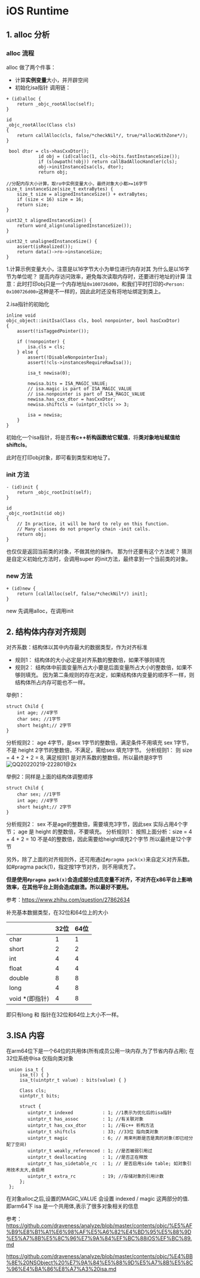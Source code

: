 # iOS Runtime

## 1. alloc 分析
### alloc 流程
alloc  做了两个件事：
- 计算**实例变量**大小，并开辟空间
- 初始化isa指针
调用链：
```
+ (id)alloc {
    return _objc_rootAlloc(self);
}

id
_objc_rootAlloc(Class cls)
{
    return callAlloc(cls, false/*checkNil*/, true/*allocWithZone*/);
}

 bool dtor = cls->hasCxxDtor();
            id obj = (id)calloc(1, cls->bits.fastInstanceSize());
            if (slowpath(!obj)) return callBadAllocHandler(cls);
            obj->initInstanceIsa(cls, dtor);
            return obj;
            
//分配内存大小计算。取ro中实例变量大小，最终对象大小都>=16字节
size_t instanceSize(size_t extraBytes) {
    size_t size = alignedInstanceSize() + extraBytes;
    if (size < 16) size = 16;
    return size;
}

uint32_t alignedInstanceSize() {
    return word_align(unalignedInstanceSize());
}

uint32_t unalignedInstanceSize() {
    assert(isRealized());
    return data()->ro->instanceSize;
}

```

1.计算示例变量大小，注意是以16字节大小为单位进行内存对其
为什么是以16字节为单位呢？
提高内存访问效率，避免每次读取内存时，还要进行地址的计算
注意：此时打印obj只是一个内存地址`0x100726d00`，和我们平时打印的`<Person: 0x100726d00>`这种是不一样的，因此此时还没有将地址绑定到类上。

2.isa指针的初始化
```
inline void 
objc_object::initIsa(Class cls, bool nonpointer, bool hasCxxDtor) 
{ 
    assert(!isTaggedPointer()); 
    
    if (!nonpointer) {
        isa.cls = cls;
    } else {
        assert(!DisableNonpointerIsa);
        assert(!cls->instancesRequireRawIsa());

        isa_t newisa(0);

        newisa.bits = ISA_MAGIC_VALUE;
        // isa.magic is part of ISA_MAGIC_VALUE
        // isa.nonpointer is part of ISA_MAGIC_VALUE
        newisa.has_cxx_dtor = hasCxxDtor;
        newisa.shiftcls = (uintptr_t)cls >> 3;
        
        isa = newisa;
    }
}
```
初始化一个isa指针，将是否**有c++析构函数给它赋值**，将**类对象地址赋值给shiftcls**。

此时在打印obj对象，即可看到类型和地址了。

### init 方法
```
- (id)init {
    return _objc_rootInit(self);
}

id
_objc_rootInit(id obj)
{
    // In practice, it will be hard to rely on this function.
    // Many classes do not properly chain -init calls.
    return obj;
}
```
也仅仅是返回当前类的对象，不做其他的操作。
那为什还要有这个方法呢？
猜测是自定义初始化方法时，会调用super 的init方法，最终拿到一个当前类的对象。

### new 方法
```
+ (id)new {
    return [callAlloc(self, false/*checkNil*/) init];
}
```
new 先调用alloc，在调用init

## 2. 结构体内存对齐规则
对齐系数：结构体以其中内存最大的数据类型，作为对齐标准
- 规则1： 结构体的大小必定是对齐系数的整数倍，如果不够则填充
- 规则2： 结构体中前面变量所占大小要是后面变量所占大小的整数倍，如果不够则填充。
因为第二条规则的存在决定，如果结构体内变量的顺序不一样，则结构体所占内存可能也不一样。

举例1：
```
struct Child {
    int age; //4字节
    char sex; //1字节
    short height;// 2字节
}
```
分析规则2：
age 4字节，是sex 1字节的整数倍，满足条件不用填充
sex 1字节，不是 height 2字节的整数倍，不满足，需给sex 填充1字节。
分析规则1：
则 size = 4 + 2 + 2 = 8, 满足规则1 是对齐系数的整数倍，所以最终是8字节
![QQ20220219-222801@2x](media/16452780836732/QQ20220219-222801@2x.png)

举例2：同样是上面的结构体调整顺序
```
struct Child {
    char sex; //1字节
    int age; //4字节
    short height;// 2字节
}
```
分析规则2：
sex 不是age的整数倍，需要填充3字节，因此sex 实际占用4个字节；
age 是 height 的整数倍，不要填充。
分析规则1：
按照上面分析：size = 4 + 4 + 2 = 10 不是4的整数倍，因此需要给height填充2个字节
所以最终是12个字节

另外，除了上面的对齐规则外，还可用通过`#pragma pack(x)`来自定义对齐系数。
如#pragma pack(1)，指定按1字节对齐，则不用填充了。

**但是使用`#pragma pack(x)`会造成部分成员变量不对齐，不对齐在x86平台上影响效率，在其他平台上则会造成崩溃。所以最好不要用。**

参考：https://www.zhihu.com/question/27862634

补充基本数据类型，在32位和64位上的大小

|                | 32位 | 64位 |
|----------------|------|------|
| char           | 1    | 1    |
| short          | 2    | 2    |
| int            | 4    | 4    |
| float          | 4    | 4    |
| double         | 8    | 8    |
| long           | 4    | 8    |
| void *(即指针) | 4    | 8    |

即只有long 和 指针在32位和64位上大小不一样。

## 3.ISA 内容
在arm64位下是一个64位的共用体(所有成员公用一块内存,为了节省内存占用); 在32位系统中isa 仅指向类对象
 
```
 union isa_t {
     isa_t() { }
     isa_t(uintptr_t value) : bits(value) { }

     Class cls;
     uintptr_t bits;

     struct {
        uintptr_t indexed           : 1; //1表示为优化后的isa指针
        uintptr_t has_assoc         : 1; //有关联对象
        uintptr_t has_cxx_dtor      : 1; //有c++ 析构方法
        uintptr_t shiftcls          : 33; //33位 指向类对象
        uintptr_t magic             : 6; // 用来判断是否是真的对象(即已经分配了空间)
        uintptr_t weakly_referenced : 1; //是否被弱引用过
        uintptr_t deallocating      : 1; //是否正在释放
        uintptr_t has_sidetable_rc  : 1; // 是否启用side table; 如对象引用技术太大,会启用
        uintptr_t extra_rc          : 19; //存储对象的引用计数
     };
 };
```
 
 在对象alloc之后,设置的MAGIC_VALUE 会设置 indexed / magic 这两部分的值.
 即arm64下 isa 是一个共用体,表示了很多对象相关的信息




参考：
https://github.com/draveness/analyze/blob/master/contents/objc/%E5%AF%B9%E8%B1%A1%E6%98%AF%E5%A6%82%E4%BD%95%E5%88%9D%E5%A7%8B%E5%8C%96%E7%9A%84%EF%BC%88iOS%EF%BC%89.md

https://github.com/draveness/analyze/blob/master/contents/objc/%E4%BB%8E%20NSObject%20%E7%9A%84%E5%88%9D%E5%A7%8B%E5%8C%96%E4%BA%86%E8%A7%A3%20isa.md